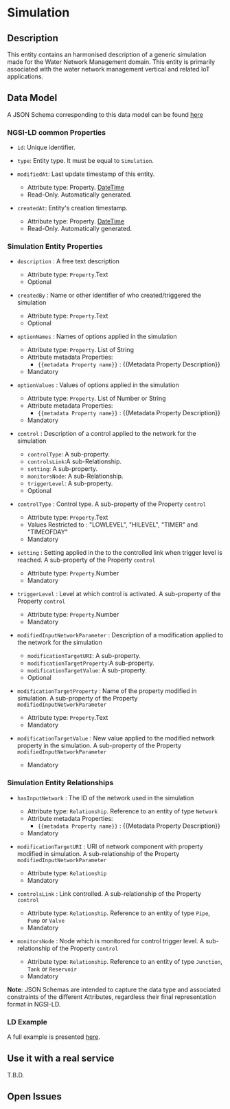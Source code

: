 # Simulation

## Description
This entity contains an harmonised description of a generic simulation made for the Water Network Management domain. This entity is primarily associated with the water network management vertical and related IoT applications.

## Data Model

A JSON Schema corresponding to this data model can be found [here](../schema.json)

### NGSI-LD common Properties
-   `id`: Unique identifier.

-   `type`: Entity type. It must be equal to `Simulation`.

-   `modifiedAt`: Last update timestamp of this
    entity.

    -   Attribute type: Property. [DateTime](https://schema.org/DateTime)
    -   Read-Only. Automatically generated.

-   `createdAt`: Entity's creation timestamp.

    -   Attribute type: Property. [DateTime](https://schema.org/DateTime)
    -   Read-Only. Automatically generated.

### Simulation Entity Properties

-   `description` : A free text description
    -   Attribute type: `Property`.Text
    -   Optional

-   `createdBy` : Name or other identifier of who created/triggered the simulation
    -   Attribute type: `Property`.Text
    -   Optional

-   `optionNames` : Names of options applied in the simulation

    -   Attribute type: `Property`. List of String
    -   Attribute metadata Properties:
        -   `{{metadata Property name}}` : {{Metadata Property Description}}
    -   Mandatory

-   `optionValues` : Values of options applied in the simulation

    -   Attribute type: `Property`. List of Number or String
    -   Attribute metadata Properties:
        -   `{{metadata Property name}}` : {{Metadata Property Description}}
    -   Mandatory

-   `control` : Description of a control applied to the network for the simulation
    -   `controlType`: A sub-property.
    -   `controlsLink`:A sub-Relationship.
    -   `setting`: A sub-property.
    -   `monitorsNode`: A sub-Relationship.
    -   `triggerLevel`: A sub-property.
    -   Optional

-   `controlType` : Control type. A sub-property of the Property `control`
    -   Attribute type: `Property`.Text
    -  Values Restricted to :  "LOWLEVEL", "HILEVEL", "TIMER" and "TIMEOFDAY"
    -   Mandatory

-   `setting` : Setting applied in the to the controlled link when trigger level is reached. A sub-property of the Property `control`
    -   Attribute type: `Property`.Number
    -   Mandatory

-   `triggerLevel` : Level at which control is activated. A sub-property of the Property `control`
    -   Attribute type: `Property`.Number
    -   Mandatory

-   `modifiedInputNetworkParameter` : Description of a modification applied to the network for the simulation
    -   `modificationTargetURI`: A sub-property.
    -   `modificationTargetProperty`:A sub-property.
    -   `modificationTargetValue`: A sub-property.
    -   Optional

-   `modificationTargetProperty` : Name of the property modified in simulation. A sub-property of the Property `modifiedInputNetworkParameter`
    -   Attribute type: `Property`.Text
    -   Mandatory

-   `modificationTargetValue` : New value applied to the modified network property in the simulation. A sub-property of the Property `modifiedInputNetworkParameter`
    -   Mandatory


### Simulation Entity Relationships

-   `hasInputNetwork` : The ID of the network used in the simulation

    -   Attribute type: `Relationship`. Reference to an entity of type `Network`
    -   Attribute metadata Properties:
        -   `{{metadata Property name}}` : {{Metadata Property Description}}
    -   Mandatory

-   `modificationTargetURI` : URI of network component with property modified in simulation. A sub-relationship of the Property `modifiedInputNetworkParameter`
    -   Attribute type: `Relationship`
    -   Mandatory

-   `controlsLink` : Link controlled. A sub-relationship of the Property `control`
    -   Attribute type: `Relationship`. Reference to an entity of type `Pipe`, `Pump` or `Valve`
    -   Mandatory

-   `monitorsNode` : Node which is monitored for control trigger level. A sub-relationship of the Property `control`
    -   Attribute type: `Relationship`. Reference to an entity of type `Junction`, `Tank` or `Reservoir`
    -   Mandatory


**Note**: JSON Schemas are intended to capture the data type and associated
constraints of the different Attributes, regardless their final representation
format in NGSI-LD.


### LD Example

A full example is presented [here](../example-normalized-ld.jsonld).

## Use it with a real service

T.B.D.

## Open Issues